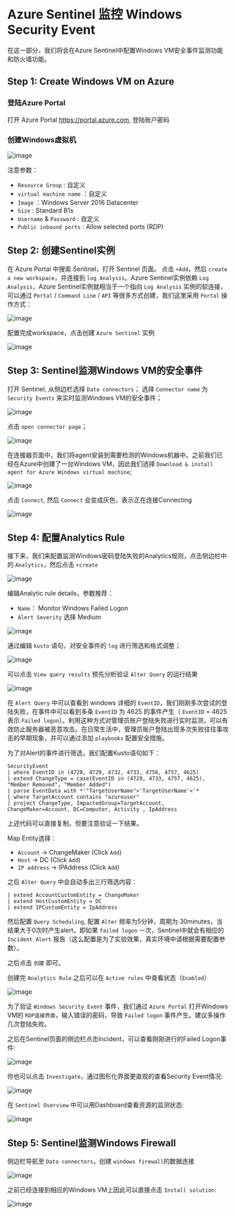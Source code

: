 # Azure Sentinel 监控 Windows Security Event

在这一部分，我们将会在Azure Sentinel中配置Windows VM安全事件监测功能和防火墙功能。

## Step 1: Create Windows VM on Azure

### 登陆Azure Portal
打开 Azure Portal  https://portal.azure.com, 登陆账户密码

### 创建Windows虚拟机

![image](./images/WindowsSecurityEvent/01.png)
 
注意参数：
-   `Resource Group` : 自定义
-	`virtual machine name` ：自定义
-	`Image` ：Windows Server 2016 Datacenter
-	`Size` : Standard B1s
-	`Username` & `Password` : 自定义
-	`Public inbound ports` : Allow selected ports (RDP)

## Step 2: 创建Sentinel实例

在 Azure Portal 中搜索 Sentinel，打开 Sentinel 页面。
点击 `+Add`，然后 `create a new workspace`，并连接到 `log Analysis`。Azure Sentinel实例依赖 `Log Analysis`，Azure Sentinel实例就相当于一个指向 `Log Analysis` 实例的软连接，可以通过 `Portal` / `Command Line` / `API` 等很多方式创建，我们这里采用 `Portal` 操作方式：

![image](./images/WindowsSecurityEvent/02.png)
 
配置完成workspace，点击创建 `Azure Sentinel` 实例

![image](./images/WindowsSecurityEvent/03.png)
 
## Step 3: Sentinel监测Windows VM的安全事件

打开 Sentinel, 从侧边栏选择 `Data connectors`；
选择 `Connector name` 为 `Security Events` 来实时监测Windows VM的安全事件；

![image](./images/WindowsSecurityEvent/04.png)
 
点击 `open connector page`；

![image](./images/WindowsSecurityEvent/05.png)

 
在连接器页面中，我们将agent安装到需要检测的Windows机器中。之前我们已经在Azure中创建了一台Windows VM，因此我们选择 `Download & install agent for Azure Windows virtual machine`;

![image](./images/WindowsSecurityEvent/06.png)
 
点击 `Connect`, 然后 `Connect` 会变成灰色，表示正在连接Connecting

![image](./images/WindowsSecurityEvent/07.png)
 
## Step 4: 配置Analytics Rule

接下来，我们来配置监测Windows密码登陆失败的Analytics规则，点击侧边栏中的 `Analytics`，然后点击  `+create`

![image](./images/WindowsSecurityEvent/08.png)

 
编辑Analytic rule details，参数推荐：
-	`Name`： Monitor Windows Failed Logon
-	`Alert Severity` 选择 Medium

![image](./images/WindowsSecurityEvent/09.png)
 
通过编辑 `kusto` 语句，对安全事件的 `log` 进行筛选和格式调整；

![image](./images/WindowsSecurityEvent/10.png)
 
可以点击 `View query results` 预先分析验证 `Alter Query` 的运行结果

![image](./images/WindowsSecurityEvent/11.png)
 
在 `Alert Query` 中可以查看到 windows 详细的 `EventID`，我们刚刚多次尝试的登陆失败，在事件中可以看到多条 `EventID` 为 4625 的事件产生（ `EventID` = 4625表示 `Failed logon`）。利用这种方式对管理员账户登陆失败进行实时监测，可以有效防止服务器被恶意攻击。在日常生活中，管理员账户登陆出现多次失败往往事攻击的早期现象，并可以通过添加 `playbooks` 配置安全措施。

为了对Alert的事件进行筛选，我们配置Kusto语句如下：

```
SecurityEvent
| where EventID in (4728, 4729, 4732, 4733, 4756, 4757, 4625)
| extend ChangeType = case(EventID in (4729, 4733, 4757, 4625), "Member Removed", "Member Added")
| parse EventData with *'"TargetUserName">'TargetUserName'<'*
| where TargetAccount contains "azureuser"
| project ChangeType, ImpactedGroup=TargetAccount, ChangeMaker=Account, DC=Computer, Activity , IpAddress
```
上述代码可以直接复制，但要注意验证一下结果。

Map Entity选择：

- `Account` -> ChangeMaker (Click `Add`)
- `Host` -> DC (Click `Add`)
- `IP address` -> IPAddress (Click `Add`)

之后 `Alter Query` 中会自动多出三行筛选内容：

```
| extend AccountCustomEntity = ChangeMaker
| extend HostCustomEntity = DC
| extend IPCustomEntity = IpAddress
```

然后配置 `Query Scheduling`, 配置 `Alter` 频率为5分钟，周期为 30minutes，当结果大于0次时产生alert，即如果 `failed logon` 一次，Sentinel中就会有相应的 `Incident Alert` 报告（这么配置是为了实验效果，真实环境中请根据需要配置参数）。

之后点击 `创建` 即可。

创建完 `Analytics Rule` 之后可以在 `Active rules` 中查看状态（`Enabled`）

![image](./images/WindowsSecurityEvent/12.png)


为了验证 `Windows Security Event` 事件，我们通过 `Azure Portal` 打开Windows VM的 `RDP连接界面`，输入错误的密码，导致 `Failed logon` 事件产生。建议多操作几次登陆失败。

之后在Sentinel页面的侧边栏点击Incident，可以查看刚刚进行的Failed Logon事件:

![image](./images/WindowsSecurityEvent/13.png)
 
你也可以点击 `Investigate`，通过图形化界面更直观的查看Security Event情况:

![image](./images/WindowsSecurityEvent/14.png)

在 `Sentinel Overview` 中可以用Dashboard查看资源的监测状态:

![image](./images/WindowsSecurityEvent/15.png)


## Step 5: Sentinel监测Windows Firewall

侧边栏导航至 `Data connectors`，创建 `windows firewall`的数据连接

![image](./images/WindowsSecurityEvent/16.png)

之前已经连接到相应的Windows VM上因此可以直接点击 `Install solution`:

![image](./images/WindowsSecurityEvent/17.png)

 

